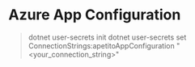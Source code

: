 # Azure App Configuration

> dotnet user-secrets init
> dotnet user-secrets set ConnectionStrings:apetitoAppConfiguration "<your_connection_string>"
